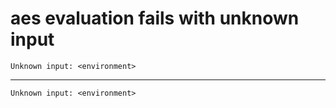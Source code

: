 # aes evaluation fails with unknown input

    Unknown input: <environment>

---

    Unknown input: <environment>

